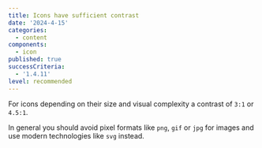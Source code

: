 ```yaml
---
title: Icons have sufficient contrast
date: '2024-4-15'
categories:
  - content
components:
  - icon
published: true
successCriteria:
  - '1.4.11'
level: recommended
---
```


For icons depending on their size and visual complexity a contrast of `3:1` or `4.5:1`.

In general you should avoid pixel formats like `png`, `gif` or `jpg` for images and use modern technologies like `svg` instead.
